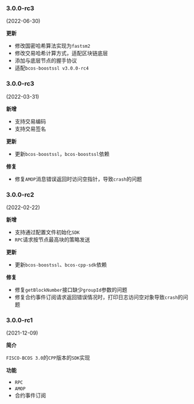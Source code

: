 ### 3.0.0-rc3

(2022-06-30)

**更新**

- 修改国密哈希算法实现为`fastsm2`
- 修改交易哈希计算方式，适配区块链底层
- 添加与底层节点的握手协议
- 适配`bcos-boostssl v3.0.0-rc4`

### 3.0.0-rc3

(2022-03-31)

**新增**

- 支持交易编码
- 支持交易签名

**更新**

- 更新`bcos-boostssl`，`bcos-boostssl`依赖

**修复**

- 修复`AMOP`消息错误返回时访问空指针，导致`crash`的问题

### 3.0.0-rc2

(2022-02-22)

**新增**

- 支持通过配置文件初始化`SDK`
- `RPC`请求按节点最高块的策略发送

**更新**

- 更新`bcos-boostssl`、`bcos-cpp-sdk`依赖

**修复**

- 修复`getBlockNumber`接口缺少`groupId`参数的问题
- 修复合约事件订阅请求返回错误情况时，打印日志访问空对象导致`crash`的问题

### 3.0.0-rc1

(2021-12-09)

**简介**

`FISCO-BCOS 3.0`的`CPP`版本的`SDK`实现

**功能**

- `RPC`
- `AMOP`
- 合约事件订阅
